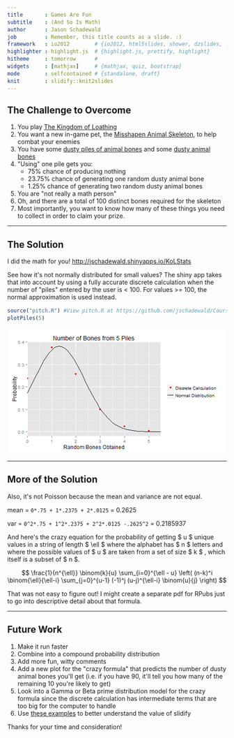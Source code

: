 ```yaml
---
title       : Games Are Fun
subtitle    : (And So Is Math)
author      : Jason Schadewald
job         : Remember, this title counts as a slide. :)
framework   : io2012        # {io2012, html5slides, shower, dzslides, ...}
highlighter : highlight.js  # {highlight.js, prettify, highlight}
hitheme     : tomorrow      # 
widgets     : [mathjax]     # {mathjax, quiz, bootstrap}
mode        : selfcontained # {standalone, draft}
knit        : slidify::knit2slides
---
```



## The Challenge to Overcome

1. You play [The Kingdom of Loathing](www.kingdomofloathing.com)
2. You want a new in-game pet, the [Misshapen Animal Skeleton](http://kol.coldfront.net/thekolwiki/index.php/Misshapen_Animal_Skeleton), to help combat your enemies
3. You have some [dusty piles of animal bones](http://kol.coldfront.net/thekolwiki/index.php/Dusty_pile_of_animal_bones) and some [dusty animal bones](http://kol.coldfront.net/thekolwiki/index.php/Dusty_animal_bones)
4. "Using" one pile gets you:
   * 75% chance of producing nothing
   * 23.75% chance of generating one random dusty animal bone
   * 1.25% chance of generating two random dusty animal bones
5. You are "not really a math person"
6. Oh, and there are a total of 100 distinct bones required for the skeleton
7. Most importantly, you want to know how many of these things you need to collect in order to claim your prize.


--- 

## The Solution

I did the math for you! http://jschadewald.shinyapps.io/KoLStats

See how it's not normally distributed for small values? The shiny app takes that into account by using a fully accurate discrete calculation when the number of "piles" entered by the user is < 100.  For values >= 100, the normal approximation is used instead.


```r
source("pitch.R") #View pitch.R at https://github.com/jschadewald/CourseraPitchProject
plotPiles(5)
```

![plot of chunk modelPiles](assets/fig/modelPiles-1.png) 


--- 

## More of the Solution

Also, it's not Poisson because the mean and variance are not equal.

mean = ```0*.75 + 1*.2375 + 2*.0125``` = 0.2625

var = ```0^2*.75 + 1^2*.2375 + 2^2*.0125 -.2625^2``` = 0.2185937


And here's the crazy equation for the probability of getting $ u $ unique values in a string of length $ \ell $ where the alphabet has $ n $ letters and where the possible values of $ u $ are taken from a set of size $ k $ , which itself is a subset of $ n $.

$$ \frac{1}{n^{\ell}} \binom{k}{u} \sum_{i=0}^{\ell - u} \left( (n-k)^i \binom{\ell}{\ell-i} \sum_{j=0}^{u-1} (-1)^j (u-j)^{\ell-i} \binom{u}{j} \right) $$

That was not easy to figure out! I might create a separate pdf for RPubs just to go into descriptive detail about that formula.

--- 

## Future Work

1. Make it run faster
2. Combine into a compound probability distribution
3. Add more fun, witty comments
4. Add a new plot for the "crazy formula" that predicts the number of dusty animal bones you'll get (i.e. if you have 90, it'll tell you how many of the remaining 10 you're likely to get)
5. Look into a Gamma or Beta prime distribution model for the crazy formula since the discrete calculation has intermediate terms that are too big for the computer to handle
6. Use [these examples](http://www.r-bloggers.com/slidify-did-that-and-that-and/) to better understand the value of slidify

Thanks for your time and consideration!
